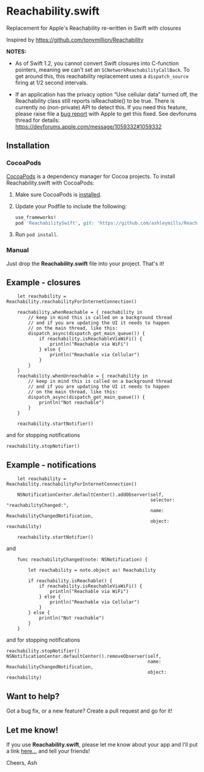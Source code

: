 # Reachability.swift

Replacement for Apple's Reachability re-written in Swift with closures

Inspired by https://github.com/tonymillion/Reachability 

**NOTES:**

- As of Swift 1.2, you cannot convert Swift closures into C-function pointers, meaning we can't set an `SCNetworkReachabilityCallBack`. To get around this, this reachability replacement uses a `dispatch_source` firing at 1/2 second intervals.

- If an application has the privacy option “Use cellular data” turned off, the Reachability class still reports isReachable() to be true. There is currently no (non-private) API to detect this. If you need this feature, please raise file a [bug report](https://bugreport.apple.com) with Apple to get this fixed. See devforums thread for details: https://devforums.apple.com/message/1059332#1059332

## Installation
### CocoaPods
[CocoaPods][] is a dependency manager for Cocoa projects. To install Reachability.swift with CocoaPods:

 1. Make sure CocoaPods is [installed][CocoaPods Installation].

 2. Update your Podfile to include the following:

    ``` ruby
    use_frameworks!
    pod 'ReachabilitySwift', git: 'https://github.com/ashleymills/Reachability.swift'
    ```

 3. Run `pod install`.

[CocoaPods]: https://cocoapods.org
[CocoaPods Installation]: https://guides.cocoapods.org/using/getting-started.html#getting-started

### Manual
Just drop the **Reachability.swift** file into your project. That's it!

## Example - closures

````
    let reachability = Reachability.reachabilityForInternetConnection()

    reachability.whenReachable = { reachability in
        // keep in mind this is called on a background thread
        // and if you are updating the UI it needs to happen
        // on the main thread, like this:
        dispatch_async(dispatch_get_main_queue()) {
            if reachability.isReachableViaWiFi() {
                println("Reachable via WiFi")
            } else {
                println("Reachable via Cellular")
            }
        }
    }
    reachability.whenUnreachable = { reachability in
        // keep in mind this is called on a background thread
        // and if you are updating the UI it needs to happen
        // on the main thread, like this:
        dispatch_async(dispatch_get_main_queue()) {
            println("Not reachable")
        }
    }

    reachability.startNotifier()
````

and for stopping notifications

````
reachability.stopNotifier()
````

## Example - notifications

````
    let reachability = Reachability.reachabilityForInternetConnection()

    NSNotificationCenter.defaultCenter().addObserver(self, 
                                                     selector: "reachabilityChanged:", 
                                                     name: ReachabilityChangedNotification, 
                                                     object: reachability)
    
    reachability.startNotifier()
````

and

````
    func reachabilityChanged(note: NSNotification) {

        let reachability = note.object as! Reachability

        if reachability.isReachable() {
            if reachability.isReachableViaWiFi() {
                println("Reachable via WiFi")
            } else {
                println("Reachable via Cellular")
            }
        } else {
            println("Not reachable")
        }
    }
````

and for stopping notifications

````
reachability.stopNotifier()
NSNotificationCenter.defaultCenter().removeObserver(self, 
                                                    name: ReachabilityChangedNotification, 
                                                    object: reachability)
````

## Want to help?

Got a bug fix, or a new feature? Create a pull request and go for it!

## Let me know!

If you use **Reachability.swift**, please let me know about your app and I'll put a link [here…](https://github.com/ashleymills/Reachability.swift/wiki/Apps-using-Reachability.swift) and tell your friends! 

Cheers,
Ash

